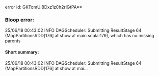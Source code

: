 error id: GKTomUi8Dxz1z0h2rlGtPA==
### Bloop error:

25/06/18 00:43:02 INFO DAGScheduler: Submitting ResultStage 64 (MapPartitionsRDD[176] at show at main.scala:179), which has no missing parents
#### Short summary: 

25/06/18 00:43:02 INFO DAGScheduler: Submitting ResultStage 64 (MapPartitionsRDD[176] at show at mai...